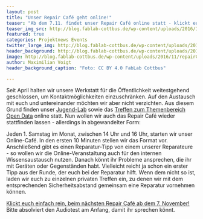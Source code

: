 ```yaml
---
layout: post
title: "Unser Repair Café geht online!"
teaser: "Ab dem 7.11. findet unser Repair Café online statt - klickt euch rein, lernt etwas über das Reparieren oder holt euch Hilfe bei euren Reparatur-Problemen!"
teaser_img_src: http://blog.fablab-cottbus.de/wp-content/uploads/2016/11/repairCafe_1.jpg
featured: true
categories: Projektnews Events
twitter_large_img: http://blog.fablab-cottbus.de/wp-content/uploads/2016/11/repairCafe_1.jpg
header_background: http://blog.fablab-cottbus.de/wp-content/uploads/2016/11/repairCafe_1.jpg
image: http://blog.fablab-cottbus.de/wp-content/uploads/2016/11/repairCafe_1.jpg
author: Maximilian Voigt
header_background_caption: "Foto: CC BY 4.0 FabLab Cottbus"

---
```


Seit April halten wir unsere Werkstatt für die Öffentlichkeit weitestgehend geschlossen, um Kontaktmöglichkeiten einzuschränken. Auf den Austausch mit euch und untereinander möchten wir aber nicht verzichten. Aus diesem Grund finden unser [Jugend-Lab](/projects/jugend-lab-cottbus/) sowie das [Treffen zum Themenbereich Open Data](/projects/open-data-lab-cottbus) online statt. Nun wollen wir auch das Repair Café wieder stattfinden lassen - allerdings in abgewandelter Form:

Jeden 1. Samstag im Monat, zwischen 14 Uhr und 16 Uhr, starten wir unser Online-Café. In den ersten 10 Minuten stellen wir das Format vor. Anschließend gibt es einen Reparatur-Tipp von einem unserer Reparateure - so wollen wir die Online-Veranstaltung auch für den internen Wissensaustausch nutzen. Danach könnt ihr Probleme ansprechen, die ihr mit Geräten oder Gegenständen habt. Vielleicht reicht ja schon ein erster Tipp aus der Runde, der euch bei der Reparatur hilft. Wenn dem nicht so ist, laden wir euch zu einzelnen privaten Treffen ein, zu denen wir mit dem entsprechenden Sicherheitsabstand gemeinsam eine Reparatur vornehmen können.

[Klickt euch einfach rein, beim nächsten Repair Café ab dem 7. November!](https://meet.brandenburg.net/b/max-ej6-oke-ftd) Bitte absolviert den Audiotest am Anfang, damit ihr sprechen könnt.  